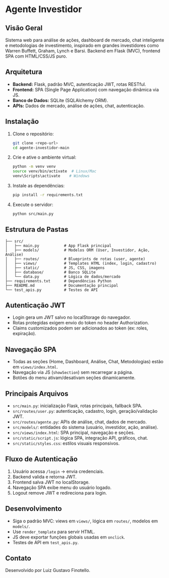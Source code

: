 # Agente Investidor

## Visão Geral
Sistema web para análise de ações, dashboard de mercado, chat inteligente e metodologias de investimento, inspirado em grandes investidores como Warren Buffett, Graham, Lynch e Barsi. Backend em Flask (MVC), frontend SPA com HTML/CSS/JS puro.

## Arquitetura
- **Backend:** Flask, padrão MVC, autenticação JWT, rotas RESTful.
- **Frontend:** SPA (Single Page Application) com navegação dinâmica via JS.
- **Banco de Dados:** SQLite (SQLAlchemy ORM).
- **APIs:** Dados de mercado, análise de ações, chat, autenticação.

## Instalação
1. Clone o repositório:
   ```bash
   git clone <repo-url>
   cd agente-investidor-main
   ```
2. Crie e ative o ambiente virtual:
   ```bash
   python -m venv venv
   source venv/bin/activate  # Linux/Mac
   venv\Scripts\activate    # Windows
   ```
3. Instale as dependências:
   ```bash
   pip install -r requirements.txt
   ```
4. Execute o servidor:
   ```bash
   python src/main.py
   ```

## Estrutura de Pastas
```
├── src/
│   ├── main.py           # App Flask principal
│   ├── models/           # Modelos ORM (User, Investidor, Ação, Análise)
│   ├── routes/           # Blueprints de rotas (user, agente)
│   ├── views/            # Templates HTML (index, login, cadastro)
│   ├── static/           # JS, CSS, imagens
│   ├── database/         # Banco SQLite
│   └── data.py           # Lógica de dados/mercado
├── requirements.txt      # Dependências Python
├── README.md             # Documentação principal
└── test_apis.py          # Testes de API
```

## Autenticação JWT
- Login gera um JWT salvo no localStorage do navegador.
- Rotas protegidas exigem envio do token no header Authorization.
- Claims customizados podem ser adicionados ao token (ex: roles, expiração).

## Navegação SPA
- Todas as seções (Home, Dashboard, Análise, Chat, Metodologias) estão em `views/index.html`.
- Navegação via JS (`showSection`) sem recarregar a página.
- Botões do menu ativam/desativam seções dinamicamente.

## Principais Arquivos
- `src/main.py`: inicialização Flask, rotas principais, fallback SPA.
- `src/routes/user.py`: autenticação, cadastro, login, geração/validação JWT.
- `src/routes/agente.py`: APIs de análise, chat, dados de mercado.
- `src/models/`: entidades do sistema (usuário, investidor, ação, análise).
- `src/views/index.html`: SPA principal, navegação e seções.
- `src/static/script.js`: lógica SPA, integração API, gráficos, chat.
- `src/static/styles.css`: estilos visuais responsivos.

## Fluxo de Autenticação
1. Usuário acessa `/login` → envia credenciais.
2. Backend valida e retorna JWT.
3. Frontend salva JWT no localStorage.
4. Navegação SPA exibe menu do usuário logado.
5. Logout remove JWT e redireciona para login.

## Desenvolvimento
- Siga o padrão MVC: views em `views/`, lógica em `routes/`, modelos em `models/`.
- Use `render_template` para servir HTML.
- JS deve exportar funções globais usadas em `onclick`.
- Testes de API em `test_apis.py`.

## Contato
Desenvolvido por Luiz Gustavo Finotello. 